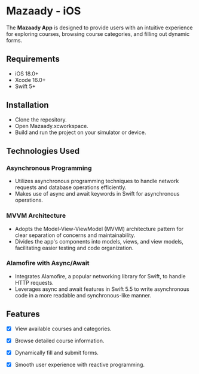 # Mazaady - iOS

The **Mazaady App** is designed to provide users with an intuitive experience for exploring courses, browsing course categories, and filling out dynamic forms. 

## Requirements

- iOS 18.0+
- Xcode 16.0+
- Swift 5+

## Installation

- Clone the repository.
- Open Mazaady.xcworkspace.
- Build and run the project on your simulator or device.

## Technologies Used

### Asynchronous Programming

- Utilizes asynchronous programming techniques to handle network requests and database operations efficiently.
- Makes use of async and await keywords in Swift for asynchronous operations.

### MVVM Architecture

- Adopts the Model-View-ViewModel (MVVM) architecture pattern for clear separation of concerns and maintainability.
- Divides the app's components into models, views, and view models, facilitating easier testing and code organization.

### Alamofire with Async/Await
- Integrates Alamofire, a popular networking library for Swift, to handle HTTP requests.
- Leverages async and await features in Swift 5.5 to write asynchronous code in a more readable and synchronous-like manner.

## Features

- [x] View available courses and categories.
- [x] Browse detailed course information.
- [x] Dynamically fill and submit forms.
- [x] Smooth user experience with reactive programming.




